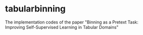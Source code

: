 # tabularbinning
The implementation codes of the paper "Binning as a Pretext Task: Improving Self-Supervised Learning in Tabular Domains"
